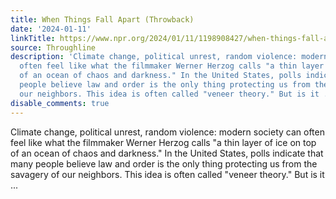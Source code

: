 ```yaml
---
title: When Things Fall Apart (Throwback)
date: '2024-01-11'
linkTitle: https://www.npr.org/2024/01/11/1198908427/when-things-fall-apart-throwback
source: Throughline
description: 'Climate change, political unrest, random violence: modern society can
  often feel like what the filmmaker Werner Herzog calls "a thin layer of ice on top
  of an ocean of chaos and darkness." In the United States, polls indicate that many
  people believe law and order is the only thing protecting us from the savagery of
  our neighbors. This idea is often called "veneer theory." But is it ...'
disable_comments: true
---
```

Climate change, political unrest, random violence: modern society can often feel like what the filmmaker Werner Herzog calls "a thin layer of ice on top of an ocean of chaos and darkness." In the United States, polls indicate that many people believe law and order is the only thing protecting us from the savagery of our neighbors. This idea is often called "veneer theory." But is it ...